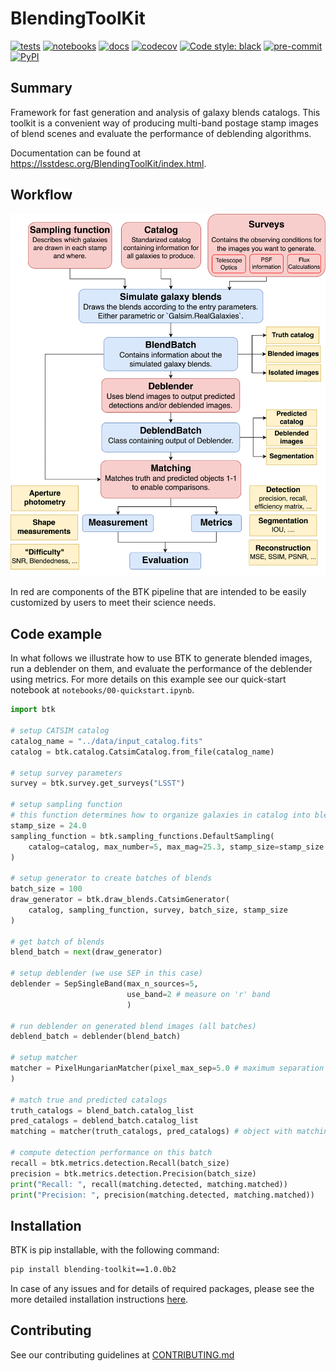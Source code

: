 # BlendingToolKit

[![tests](https://github.com/LSSTDESC/BlendingToolKit/actions/workflows/pytest.yml/badge.svg?branch=main)](https://github.com/LSSTDESC/BlendingToolKit/actions/workflows/pytest.yml)
[![notebooks](https://github.com/LSSTDESC/BlendingToolKit/actions/workflows/notebooks.yml/badge.svg?branch=main)](https://github.com/LSSTDESC/BlendingToolKit/actions/workflows/notebooks.yml)
[![docs](https://github.com/LSSTDESC/BlendingToolKit/actions/workflows/docs.yml/badge.svg?branch=main)](https://github.com/LSSTDESC/BlendingToolKit/actions/workflows/docs.yml)
[![codecov](https://codecov.io/gh/LSSTDESC/BlendingToolKit/branch/main/graph/badge.svg)](https://codecov.io/gh/LSSTDESC/BlendingToolKit)
[![Code style: black](https://img.shields.io/badge/code%20style-black-000000.svg)](https://github.com/psf/black)
[![pre-commit](https://img.shields.io/badge/pre--commit-enabled-brightgreen?logo=pre-commit&logoColor=white)](https://github.com/pre-commit/pre-commit)
[![PyPI][pypi-badge]][pypi]

[pypi-badge]: <https://img.shields.io/pypi/pyversions/blending-toolkit?color=yellow&logo=pypi>
[pypi]: <https://pypi.org/project/blending-toolkit/>

## Summary

Framework for fast generation and analysis of galaxy blends catalogs. This toolkit is a convenient way of
producing multi-band postage stamp images of blend scenes and evaluate the performance of deblending algorithms.

Documentation can be found at <https://lsstdesc.org/BlendingToolKit/index.html>.

## Workflow

<img src="docs/source/images/diagram.png" alt="btk workflow" width="550"/>

In red are components of the BTK pipeline that are intended to be easily customized by users to meet their
science needs.

## Code example

In what follows we illustrate how to use BTK to generate blended images, run a deblender on them, and
evaluate the performance of the deblender using metrics. For more details on this example see our
quick-start notebook at `notebooks/00-quickstart.ipynb`.

```python
import btk

# setup CATSIM catalog
catalog_name = "../data/input_catalog.fits"
catalog = btk.catalog.CatsimCatalog.from_file(catalog_name)

# setup survey parameters
survey = btk.survey.get_surveys("LSST")

# setup sampling function
# this function determines how to organize galaxies in catalog into blends
stamp_size = 24.0
sampling_function = btk.sampling_functions.DefaultSampling(
    catalog=catalog, max_number=5, max_mag=25.3, stamp_size=stamp_size
)

# setup generator to create batches of blends
batch_size = 100
draw_generator = btk.draw_blends.CatsimGenerator(
    catalog, sampling_function, survey, batch_size, stamp_size
)

# get batch of blends
blend_batch = next(draw_generator)

# setup deblender (we use SEP in this case)
deblender = SepSingleBand(max_n_sources=5,
                          use_band=2 # measure on 'r' band
                          )

# run deblender on generated blend images (all batches)
deblend_batch = deblender(blend_batch)

# setup matcher
matcher = PixelHungarianMatcher(pixel_max_sep=5.0 # maximum separation in pixels for matching
)

# match true and predicted catalogs
truth_catalogs = blend_batch.catalog_list
pred_catalogs = deblend_batch.catalog_list
matching = matcher(truth_catalogs, pred_catalogs) # object with matching information

# compute detection performance on this batch
recall = btk.metrics.detection.Recall(batch_size)
precision = btk.metrics.detection.Precision(batch_size)
print("Recall: ", recall(matching.detected, matching.matched))
print("Precision: ", precision(matching.detected, matching.matched))
```

## Installation

BTK is pip installable, with the following command:

```bash
pip install blending-toolkit==1.0.0b2
```

In case of any issues and for details of required packages, please see the more detailed installation instructions [here](https://lsstdesc.org/BlendingToolKit/install.html).

## Contributing

See our contributing guidelines at [CONTRIBUTING.md](https://github.com/LSSTDESC/BlendingToolKit/blob/main/CONTRIBUTING.md)
